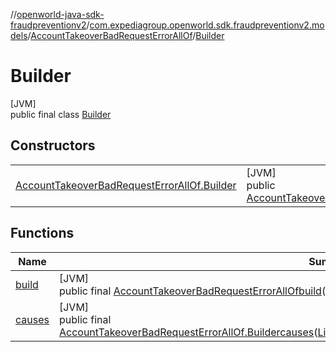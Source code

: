 //[openworld-java-sdk-fraudpreventionv2](../../../../index.md)/[com.expediagroup.openworld.sdk.fraudpreventionv2.models](../../index.md)/[AccountTakeoverBadRequestErrorAllOf](../index.md)/[Builder](index.md)

# Builder

[JVM]\
public final class [Builder](index.md)

## Constructors

| | |
|---|---|
| [AccountTakeoverBadRequestErrorAllOf.Builder](-account-takeover-bad-request-error-all-of.-builder.md) | [JVM]<br>public [AccountTakeoverBadRequestErrorAllOf.Builder](index.md)[AccountTakeoverBadRequestErrorAllOf.Builder](-account-takeover-bad-request-error-all-of.-builder.md)([List](https://docs.oracle.com/javase/8/docs/api/java/util/List.html)&lt;[AccountTakeoverBadRequestErrorAllOfCauses](../../-account-takeover-bad-request-error-all-of-causes/index.md)&gt;causes) |

## Functions

| Name | Summary |
|---|---|
| [build](build.md) | [JVM]<br>public final [AccountTakeoverBadRequestErrorAllOf](../index.md)[build](build.md)() |
| [causes](causes.md) | [JVM]<br>public final [AccountTakeoverBadRequestErrorAllOf.Builder](index.md)[causes](causes.md)([List](https://docs.oracle.com/javase/8/docs/api/java/util/List.html)&lt;[AccountTakeoverBadRequestErrorAllOfCauses](../../-account-takeover-bad-request-error-all-of-causes/index.md)&gt;causes) |
